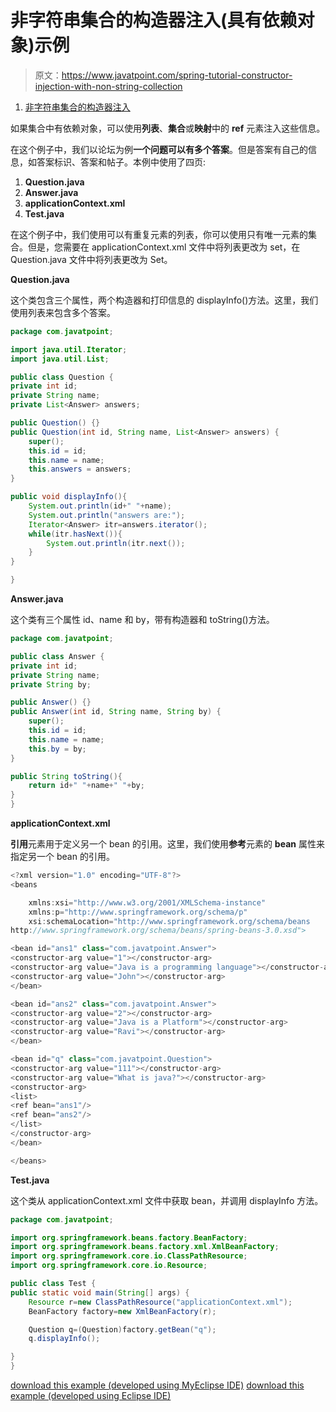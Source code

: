 # 非字符串集合的构造器注入(具有依赖对象)示例

> 原文：<https://www.javatpoint.com/spring-tutorial-constructor-injection-with-non-string-collection>

1.  [非字符串集合的构造器注入](#)

如果集合中有依赖对象，可以使用**列表**、**集合**或**映射**中的 **ref** 元素注入这些信息。

在这个例子中，我们以论坛为例**一个问题可以有多个答案**。但是答案有自己的信息，如答案标识、答案和帖子。本例中使用了四页:

1.  **Question.java**
2.  **Answer.java**
3.  **applicationContext.xml**
4.  **Test.java**

在这个例子中，我们使用可以有重复元素的列表，你可以使用只有唯一元素的集合。但是，您需要在 applicationContext.xml 文件中将列表更改为 set，在 Question.java 文件中将列表更改为 Set。

**Question.java**

这个类包含三个属性，两个构造器和打印信息的 displayInfo()方法。这里，我们使用列表来包含多个答案。

```java
package com.javatpoint;

import java.util.Iterator;
import java.util.List;

public class Question {
private int id;
private String name;
private List<Answer> answers;

public Question() {}
public Question(int id, String name, List<Answer> answers) {
	super();
	this.id = id;
	this.name = name;
	this.answers = answers;
}

public void displayInfo(){
	System.out.println(id+" "+name);
	System.out.println("answers are:");
	Iterator<Answer> itr=answers.iterator();
	while(itr.hasNext()){
		System.out.println(itr.next());
	}
}

}

```

**Answer.java**

这个类有三个属性 id、name 和 by，带有构造器和 toString()方法。

```java
package com.javatpoint;

public class Answer {
private int id;
private String name;
private String by;

public Answer() {}
public Answer(int id, String name, String by) {
	super();
	this.id = id;
	this.name = name;
	this.by = by;
}

public String toString(){
	return id+" "+name+" "+by;
}
}

```

**applicationContext.xml**

**引用**元素用于定义另一个 bean 的引用。这里，我们使用**参考**元素的 **bean** 属性来指定另一个 bean 的引用。

```java
<?xml version="1.0" encoding="UTF-8"?>
<beans

	xmlns:xsi="http://www.w3.org/2001/XMLSchema-instance"
	xmlns:p="http://www.springframework.org/schema/p"
	xsi:schemaLocation="http://www.springframework.org/schema/beans 
http://www.springframework.org/schema/beans/spring-beans-3.0.xsd">

<bean id="ans1" class="com.javatpoint.Answer">
<constructor-arg value="1"></constructor-arg>
<constructor-arg value="Java is a programming language"></constructor-arg>
<constructor-arg value="John"></constructor-arg>
</bean>

<bean id="ans2" class="com.javatpoint.Answer">
<constructor-arg value="2"></constructor-arg>
<constructor-arg value="Java is a Platform"></constructor-arg>
<constructor-arg value="Ravi"></constructor-arg>
</bean>

<bean id="q" class="com.javatpoint.Question">
<constructor-arg value="111"></constructor-arg>
<constructor-arg value="What is java?"></constructor-arg>
<constructor-arg>
<list>
<ref bean="ans1"/>
<ref bean="ans2"/>
</list>
</constructor-arg>
</bean>

</beans>

```

**Test.java**

这个类从 applicationContext.xml 文件中获取 bean，并调用 displayInfo 方法。

```java
package com.javatpoint;

import org.springframework.beans.factory.BeanFactory;
import org.springframework.beans.factory.xml.XmlBeanFactory;
import org.springframework.core.io.ClassPathResource;
import org.springframework.core.io.Resource;

public class Test {
public static void main(String[] args) {
	Resource r=new ClassPathResource("applicationContext.xml");
	BeanFactory factory=new XmlBeanFactory(r);

	Question q=(Question)factory.getBean("q");
	q.displayInfo();

}
}

```

[download this example (developed using MyEclipse IDE)](https://static.javatpoint.com/src/sp/ci4.zip)
[download this example (developed using Eclipse IDE)](https://static.javatpoint.com/src/sp/eclipse/ci4.zip)